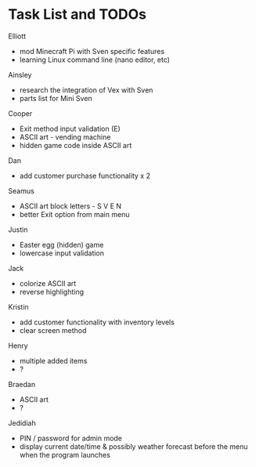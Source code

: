 # Task List and TODOs

Elliott
- mod Minecraft Pi with Sven specific features
- learning Linux command line (nano editor, etc)

Ainsley
- research the integration of Vex with Sven
- parts list for Mini Sven

Cooper
- Exit method input validation (E)
- ASCII art - vending machine
- hidden game code inside ASCII art

Dan
- add customer purchase functionality x 2

Seamus
- ASCII art block letters - S V E N
- better Exit option from main menu

Justin
- Easter egg (hidden) game
- lowercase input validation

Jack
- colorize ASCII art
- reverse highlighting

Kristin
- add customer functionality with inventory levels
- clear screen method

Henry
- multiple added items
- ?

Braedan 
- ASCII art 
- ?

Jedidiah
- PIN / password for admin mode
- display current date/time & possibly weather forecast before the menu when the program launches
